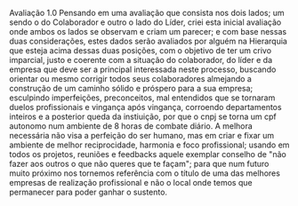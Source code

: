 Avaliação 1.0
 	Pensando em uma avaliação que consista nos dois lados; um sendo o do Colaborador e outro o lado do Líder, criei esta inicial avaliação onde ambos os lados se observam e criam um parecer; e com base nessas duas considerações, estes dados serão avaliados por alguém na Hierarquia que esteja acima dessas duas posições, com o objetivo de ter um crivo imparcial, justo e coerente com a situação do colaborador, do líder e da empresa que deve ser a principal interessada neste processo, buscando orientar ou mesmo corrigir todos seus colaboradores almejando a construção de um caminho sólido e próspero para a sua empresa; esculpindo imperfeições, preconceitos, mal entendidos que se tornaram duelos profissionais e vingança após vingança, corroendo departamentos inteiros e a posterior queda da instiuição, por que o cnpj se torna um cpf autonomo num ambiente de 8 horas de combate diário.
	A melhora necessária não visa a perfeição do ser humano, mas em criar e fixar um ambiente de melhor reciprocidade, harmonia e foco profissional; usando em todos os projetos, reuniões e feedbacks aquele exemplar conselho de "não fazer aos outros o que não queres que te façam"; para que  num futuro muito próximo nos tornemos referência com o título de uma das melhores empresas de realização profissional e não o local onde temos que permanecer para poder ganhar o sustento. 
